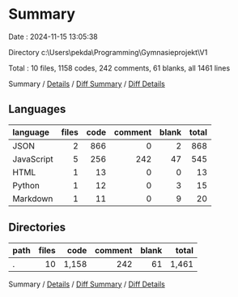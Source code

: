 # Summary

Date : 2024-11-15 13:05:38

Directory c:\\Users\\pekda\\Programming\\Gymnasieprojekt\\V1

Total : 10 files,  1158 codes, 242 comments, 61 blanks, all 1461 lines

Summary / [Details](details.md) / [Diff Summary](diff.md) / [Diff Details](diff-details.md)

## Languages
| language | files | code | comment | blank | total |
| :--- | ---: | ---: | ---: | ---: | ---: |
| JSON | 2 | 866 | 0 | 2 | 868 |
| JavaScript | 5 | 256 | 242 | 47 | 545 |
| HTML | 1 | 13 | 0 | 0 | 13 |
| Python | 1 | 12 | 0 | 3 | 15 |
| Markdown | 1 | 11 | 0 | 9 | 20 |

## Directories
| path | files | code | comment | blank | total |
| :--- | ---: | ---: | ---: | ---: | ---: |
| . | 10 | 1,158 | 242 | 61 | 1,461 |

Summary / [Details](details.md) / [Diff Summary](diff.md) / [Diff Details](diff-details.md)